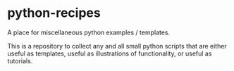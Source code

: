 # python-recipes
A place for miscellaneous python examples / templates.

This is a repository to collect any and all small python scripts that are either useful as templates, useful as illustrations of functionality, or useful as tutorials.
